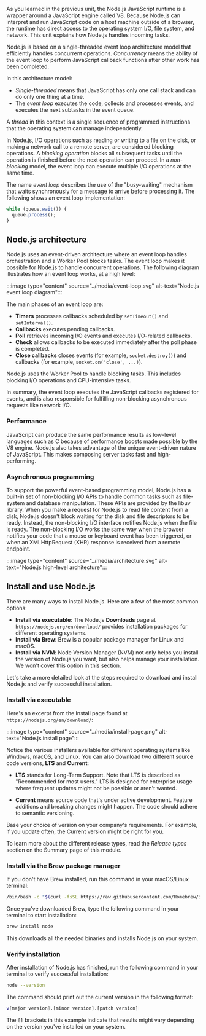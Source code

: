 As you learned in the previous unit, the Node.js JavaScript runtime is a wrapper around a JavaScript engine called V8. Because Node.js can interpret and run JavaScript code on a host machine outside of a browser, the runtime has direct access to the operating system I/O, file system, and network. This unit explains how Node.js handles incoming tasks.

Node.js is based on a single-threaded event loop architecture model that efficiently handles concurrent operations. *Concurrency* means the ability of the event loop to perform JavaScript callback functions after other work has been completed.

In this architecture model:

- *Single-threaded* means that JavaScript has only one call stack and can do only one thing at a time.
- The *event loop* executes the code, collects and processes events, and executes the next subtasks in the event queue.

A *thread* in this context is a single sequence of programmed instructions that the operating system can manage independently.

In Node.js, I/O operations such as reading or writing to a file on the disk, or making a network call to a remote server, are considered blocking operations. A *blocking operation* blocks all subsequent tasks until the operation is finished before the next operation can proceed. In a *non-blocking* model, the event loop can execute multiple I/O operations at the same time.

The name *event loop* describes the use of the "busy-waiting" mechanism that waits synchronously for a message to arrive before processing it. The following shows an event loop implementation:

```js
while (queue.wait()) {
  queue.process();
}
```

## Node.js architecture

Node.js uses an event-driven architecture where an event loop handles orchestration and a Worker Pool blocks tasks. The event loop makes it possible for Node.js to handle concurrent operations. The following diagram illustrates how an event loop works, at a high level:

:::image type="content" source="../media/event-loop.svg" alt-text="Node.js event loop diagram":::

The main phases of an event loop are:

- **Timers** processes callbacks scheduled by `setTimeout()` and `setInterval()`.
- **Callbacks** executes pending callbacks.
- **Poll** retrieves incoming I/O events and executes I/O-related callbacks.
- **Check** allows callbacks to be executed immediately after the poll phase is completed.
- **Close callbacks** closes events (for example, `socket.destroy()`) and callbacks (for example, `socket.on('close', ...)`).

Node.js uses the Worker Pool to handle blocking tasks. This includes blocking I/O operations and CPU-intensive tasks.

In summary, the event loop executes the JavaScript callbacks registered for events, and is also responsible for fulfilling non-blocking asynchronous requests like network I/O.

### Performance

JavaScript can produce the same performance results as low-level languages such as C because of performance boosts made possible by the V8 engine. Node.js also takes advantage of the unique event-driven nature of JavaScript. This makes composing server tasks fast and high-performing.

### Asynchronous programming

To support the powerful event-based programming model, Node.js has a built-in set of non-blocking I/O APIs to handle common tasks such as file-system and database manipulation. These APIs are provided by the libuv library. When you make a request for Node.js to read file content from a disk, Node.js doesn't block waiting for the disk and file descriptors to be ready. Instead, the non-blocking I/O interface notifies Node.js when the file is ready. The non-blocking I/O works the same way when the browser notifies your code that a mouse or keyboard event has been triggered, or when an XMLHttpRequest (XHR) response is received from a remote endpoint.

:::image type="content" source="../media/architecture.svg" alt-text="Node.js high-level architecture":::

## Install and use Node.js

There are many ways to install Node.js. Here are a few of the most common options:

- **Install via executable**: The Node.js **Downloads** page at `https://nodejs.org/en/download/` provides installation packages for different operating systems.
- **Install via Brew**: Brew is a popular package manager for Linux and macOS.
- **Install via NVM**: Node Version Manager (NVM) not only helps you install the version of Node.js you want, but also helps manage your installation. We won't cover this option in this section.

Let's take a more detailed look at the steps required to download and install Node.js and verify successful installation.

### Install via executable

Here's an excerpt from the Install page found at `https://nodejs.org/en/download/`:

:::image type="content" source="../media/install-page.png" alt-text="Node.js install page":::

Notice the various installers available for different operating systems like Windows, macOS, and Linux. You can also download two different source code versions, **LTS** and **Current**:

- **LTS** stands for Long-Term Support. Note that LTS is described as "Recommended for most users." LTS is designed for enterprise usage where frequent updates might not be possible or aren't wanted.

- **Current** means source code that's under active development. Feature additions and breaking changes might happen. The code should adhere to semantic versioning.

Base your choice of version on your company's requirements. For example, if you update often, the Current version might be right for you.

To learn more about the different release types, read the *Release types* section on the Summary page of this module.

### Install via the Brew package manager

If you don't have Brew installed, run this command in your macOS/Linux terminal:

```bash
/bin/bash -c "$(curl -fsSL https://raw.githubusercontent.com/Homebrew/install/master/install.sh)"
```

Once you've downloaded Brew, type the following command in your terminal to start installation:

```bash
brew install node
```

This downloads all the needed binaries and installs Node.js on your system.

### Verify installation

After installation of Node.js has finished, run the following command in your terminal to verify successful installation:

```bash
node --version
```

The command should print out the current version in the following format:

```bash
v[major version].[minor version].[patch version]
```

The `[]` brackets in this example indicate that results might vary depending on the version you've installed on your system.
